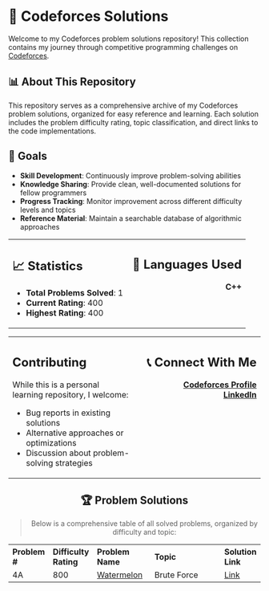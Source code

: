 # 🚀 Codeforces Solutions
Welcome to my Codeforces problem solutions repository! This collection contains my journey through competitive programming challenges on [Codeforces](https://codeforces.com/).
## 📊 About This Repository
This repository serves as a comprehensive archive of my Codeforces problem solutions, organized for easy reference and learning. Each solution includes the problem difficulty rating, topic classification, and direct links to the code implementations.
## 🎯 Goals
- **Skill Development**: Continuously improve problem-solving abilities
- **Knowledge Sharing**: Provide clean, well-documented solutions for fellow programmers
- **Progress Tracking**: Monitor improvement across different difficulty levels and topics
- **Reference Material**: Maintain a searchable database of algorithmic approaches

<table width="100%">
<tr>
<td align="left" width="50%" valign="top">

## 📈 Statistics
- **Total Problems Solved**: 1
- **Current Rating**: 400
- **Highest Rating**: 400

</td>
<td align="right" width="50%" valign="top">

## 🔧 Languages Used
**C++**

</td>
</tr>
</table>

<table width="100%">
<tr>
<td align="left" width="50%" valign="top">

## Contributing
While this is a personal learning repository, I welcome:
- Bug reports in existing solutions
- Alternative approaches or optimizations
- Discussion about problem-solving strategies

</td>
<td align="right" width="50%" valign="top">

## 📞 Connect With Me
[**Codeforces Profile**](https://codeforces.com/profile/sardaar.niamotullah) <br>
[**LinkedIn**](https://www.linkedin.com/in/sardaar-niamotullah/)

</td>
</tr>
</table>

<div align="center">

## 🏆 Problem Solutions

</div>

<div align="center">

>Below is a comprehensive table of all solved problems, organized by difficulty and topic:
</div>

<table width="100%">

<tr>
<th align="left" width="11%">Problem #</th>
<th align="left" width="14%">Difficulty Rating</th>
<th align="left" width="24%">Problem Name</th>
<th align="left" width="40%">Topic</th>
<th align="left" width="11%">Solution Link</th>
</tr>

<tr>

<td>4A</td>
<td>800</td>
<td><a href="https://codeforces.com/problemset/problem/4/A">Watermelon</a></td>
<td>Brute Force</td>
<td><a href="">Link</a></td>

</tr>

</table>